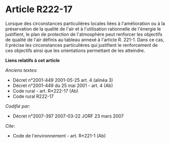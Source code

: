 # Article R222-17

Lorsque des circonstances particulières locales liées à l'amélioration ou à la préservation de la qualité de l'air et à
l'utilisation rationnelle de l'énergie le justifient, le plan de protection de l'atmosphère peut renforcer les objectifs de
qualité de l'air définis au tableau annexé à l'article R. 221-1. Dans ce cas, il précise les circonstances particulières qui
justifient le renforcement de ces objectifs ainsi que les orientations permettant de les atteindre.

**Liens relatifs à cet article**

_Anciens textes_:

  - Décret n°2001-449 2001-05-25 art. 4 (alinéa 3)
  - Décret n°2001-449 du 25 mai 2001 - art. 4 (Ab)
  - Code rural - art. R*222-17 (Ab)
  - Code rural R222-17

_Codifié par_:

  - Décret n°2007-397 2007-03-22 JORF 23 mars 2007

_Cite_:

  - Code de l'environnement - art. R*221-1 (Ab)
